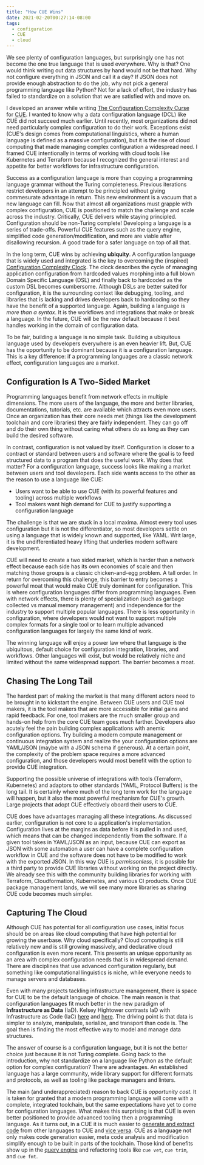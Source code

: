 ```yaml
---
title: "How CUE Wins"
date: 2021-02-20T00:27:14-08:00
tags:
  - configuration
  - CUE
  - cloud
---
```


We see plenty of configuration languages, but surprisingly one has not become the one true language that is used everywhere. Why is that? One would think writing out data structures by hand would not be that hard. Why not configure everything in JSON and call it a day? If JSON does not provide enough abstraction to do the job, why not pick a general programming language like Python? Not for a lack of effort, the industry has failed to standardize on a solution that we are satisfied with and move on.

I developed an answer while writing [The Configuration Complexity Curse](https://blog.cedriccharly.com/post/20191109-the-configuration-complexity-curse/) for [CUE](https://cuelang.org/docs/about/). I wanted to know why a data configuration language (DCL) like CUE did not succeed much earlier. Until recently, most organizations did not need particularly complex configuration to do their work. Exceptions exist (CUE's design comes from computational linguistics, where a human language is defined as a massive configuration), but it is the rise of cloud computing that made managing complex configuration a widespread need. I framed CUE intentionally in terms of working with cloud tools like Kubernetes and Terraform because I recognized the general interest and appetite for better workflows for infrastructure configuration.

Success as a configuration language is more than copying a programming language grammar without the Turing completeness. Previous iterations restrict developers in an attempt to be principled without giving commesurate advantage in return. This new environment is a vacuum that a new language can fill. Now that almost all organizations must grapple with complex configuration, CUE is positioned to match the challenge and scale across the industry. Critically, CUE delivers while staying principled. Configuration should be non-Turing complete! Developing a language is a series of trade-offs. Powerful CUE features such as the query engine, simplified code generation/modification, and more are viable after disallowing recursion. A good trade for a safer language on top of all that.

In the long term, CUE wins by achieving **ubiquity**. A configuration language that is widely used and integrated is the key to overcoming the (inspired) [Configuration Complexity Clock](http://mikehadlow.blogspot.com/2012/05/configuration-complexity-clock.html). The clock describes the cycle of managing application configuration from hardcoded values morphing into a full blown Domain Specific Language (DSL) and finally back to hardcoded as the custom DSL becomes cumbersome. Although DSLs are better suited for configuration, it is the surrounding context like debugging, tooling, and libraries that is lacking and drives developers back to hardcoding so they have the benefit of a supported language. Again, building a language is *more than a syntax*. It is the workflows and integrations that make or break a language. In the future, CUE will be the new default because it best handles working in the domain of configuration data.

To be fair, building a language is no simple task. Building a ubiquitous language used by developers everywhere is an even heavier lift. But, CUE has the opportunity to be dominant because it is a configuration language. This is a key difference: if a programming languages are a classic network effect, configuration languages are a market.

## Configuration Is A Two-Sided Market

Programming languages benefit from network effects in multiple dimensions. The more users of the language, the more and better libraries, documentations, tutorials, etc. are available which attracts even more users. Once an organization has their core needs met (things like the development toolchain and core libraries) they are fairly independent. They can go off and do their own thing without caring what others do as long as they can build the desired software.

In contrast, configuration is not valued by itself. Configuration is closer to a contract or standard between users and software where the goal is to feed structured data to a program that does the useful work. Why does that matter? For a configuration language, success looks like making a market between users and tool developers. Each side wants access to the other as the reason to use a language like CUE:

- Users want to be able to use CUE (with its powerful features and tooling) across multiple workflows
- Tool makers want high demand for CUE to justify supporting a configuration language

The challenge is that we are stuck in a local maxima. Almost every tool uses configuration but it is not the differentiator, so most developers settle on using a language that is widely known and supported, like YAML. Writ large, it is the undifferentiated heavy lifting that underlies modern software development.

CUE will need to create a two sided market, which is harder than a network effect because each side has its own economies of scale and then matching those groups is a classic chicken-and-egg problem. A tall order. In return for overcoming this challenge, this barrier to entry becomes a powerful moat that would make CUE truly dominant for configuration. This is where configuration languages differ from programming languages. Even with network effects, there is plenty of specialization (such as garbage collected vs manual memory management) and independence for the industry to support multiple popular languages. There is less opportunity in configuration, where developers would not want to support multiple complex formats for a single tool or to learn multiple advanced configuration languages for largely the same kind of work.

The winning language will enjoy a power law where that language is the ubiquitous, default choice for configuration integration, libraries, and workflows. Other languages will exist, but would be relatively niche and limited without the same widespread support. The barrier becomes a moat.

## Chasing The Long Tail

The hardest part of making the market is that many different actors need to be brought in to kickstart the engine. Between CUE users and CUE tool makers, it is the tool makers that are more accessible for initial gains and rapid feedback. For one, tool makers are the much smaller group and hands-on help from the core CUE team goes much farther. Developers also acutely feel the pain building complex applications with anemic configuration options. Try building a modern compute management or continuous integration system and realize the your configuration options are YAML/JSON (maybe with a JSON schema if generous). At a certain point, the complexity of the problem space requires a more advanced configuration, and those developers would most benefit with the option to provide CUE integration.

Supporting the possible universe of integrations with tools (Terraform, Kubernetes) and adaptors to other standards (YAML, Protocol Buffers) is the long tail. It is certainly where much of the long term work for the language will happen, but it also the most powerful mechanism for CUE's growth. Large projects that adopt CUE effectively oboard their users to CUE.

CUE does have advantages managing all these integrations. As discussed earlier, configuration is not core to a application's implementation. Configuration lives at the margins as data before it is pulled in and used, which means that can be changed independently from the software. If a given tool takes in YAML/JSON as an input, because CUE can export as JSON with some automation a user can have a complete configuration workflow in CUE and the software does not have to be modified to work with the exported JSON. In this way CUE is *permissonless*, it is possible for a third party to provide CUE libraries without working on the project directly. We already see this with the community building libraries for working with Terraform, Cloudformation, Kubernetes, and various CI products. Once CUE package management lands, we will see many more libraries as sharing CUE code becomes much simpler.

## Capturing The Cloud

Although CUE has potential for all configuration use cases, initial focus should be on areas like cloud computing that have high potential for growing the userbase. Why cloud specifically? Cloud computing is still relatively new and is still growing massively, and declarative cloud configuration is even more recent. This presents an unique opportunity as an area with complex configuration needs that is in widespread demand. There are disciplines that use advanced configuration regularly, but something like computational linguistics is niche, while everyone needs to manage servers and databases.

Even with many projects tackling infrastructure management, there is space for CUE to be the default language of choice. The main reason is that configuration languages fit much better in the new paradigm of **Infrastructure as Data** (IaD). Kelsey Hightower contrasts IaD with Infrastructure as Code (IaC) [here](https://twitter.com/kelseyhightower/status/1164194470436302848) and [here](https://twitter.com/kelseyhightower/status/1338927903908630528). The driving point is that data is simpler to analyze, manipulate, serialize, and transport than code is. The goal then is finding the most effective way to model and manage data structures.

The answer of course is a configuration language, but it is not the better choice just because it is not Turing complete. Going back to the introduction, why not standardize on a language like Python as the default option for complex configuration? There are advantages. An established language has a large community, wide library support for different formats and protocols, as well as tooling like package managers and linters.

<!-- Link to CUE examples here -->
The main (and underappreciated) reason to back CUE is *opportunity cost*. It is taken for granted that a modern programming language will come with a complete, integrated toolchain, but the same expectations have yet to come for configuration languages. What makes this surprising is that CUE is even better positioned to provide advanced tooling then a programming language. As it turns out, in a CUE it is much easier to [generate and extract code](https://cuelang.org/docs/usecases/generate/) from other languages to CUE and [vice versa](https://cuelang.org/docs/integrations/). CUE as a language not only makes code generation easier, meta code analysis and modification simplify enough to be built in parts of the toolchain. Those kind of benefits show up in the [query engine](https://cuelang.org/docs/usecases/query/) and refactoring tools like `cue vet`, `cue trim`, and `cue fmt`.
